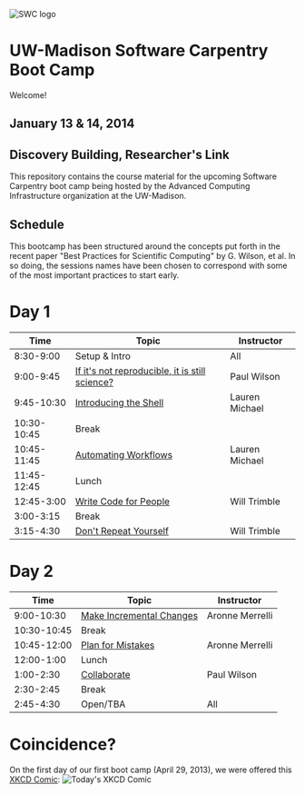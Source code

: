 ![SWC logo](http://software-carpentry.org/img/software-carpentry-banner.png)

UW-Madison Software Carpentry Boot Camp
=======================================
Welcome!

January 13 & 14, 2014
--------------------

Discovery Building, Researcher's Link
------------------

This repository contains the course material for the upcoming Software
Carpentry boot camp being hosted by the Advanced Computing
Infrastructure organization at the UW-Madison.

Schedule
-----------

This bootcamp has been structured around the concepts put forth in the
recent paper "Best Practices for Scientific Computing" by G. Wilson,
et al. In so doing, the sessions names have been chosen to correspond
with some of the most important practices to start early.

Day 1
=======

| Time         | Topic                                   | Instructor   |
| ------------ | --------------------------------------- |--------------|
| 8:30-9:00    | Setup & Intro                           | All  |
| 9:00-9:45    | [If it's not reproducible, it is still science?](https://github.com/UW-Madison-ACI/boot-camps/blob/2014-01-uwmadison/BestPractices.pdf?raw=true) | Paul Wilson  |
| 9:45-10:30   | [Introducing the Shell](shell/Readme.md)| Lauren Michael  |
| 10:30-10:45  | Break                                   |              |
| 10:45-11:45  | [Automating Workflows](shell/automation/Readme.md)     | Lauren Michael  |
| 11:45-12:45  | Lunch                                   |              |
| 12:45-3:00   | [Write Code for People](python/writing_code_for_people/Readme.md)| Will Trimble |
| 3:00-3:15    | Break                                   |              |
| 3:15-4:30    | [Don't Repeat Yourself](python/dont_repeat_yourself/Readme.md)| Will Trimble |

Day 2
======

| Time         | Topic                                   | Instructor  |
| ------------ | --------------------------------------- |-------------|
| 9:00-10:30   | [Make Incremental Changes](version-control/git/local/Readme.md) | Aronne Merrelli |
| 10:30-10:45  | Break                                   |             |
| 10:45-12:00  | [Plan for Mistakes](python/testing/Readme.md) | Aronne Merrelli |
| 12:00-1:00   | Lunch                                   |             |
| 1:00-2:30    | [Collaborate](version-control/git/remote/Readme.md) | Paul Wilson |
| 2:30-2:45    | Break                                   |      |
| 2:45-4:30    | Open/TBA                            | All |

Coincidence?
============

On the first day of our first boot camp (April 29, 2013), we were offered this [XKCD Comic](http://xkcd.com/1205/):
![Today's XKCD Comic](http://imgs.xkcd.com/comics/is_it_worth_the_time.png)


